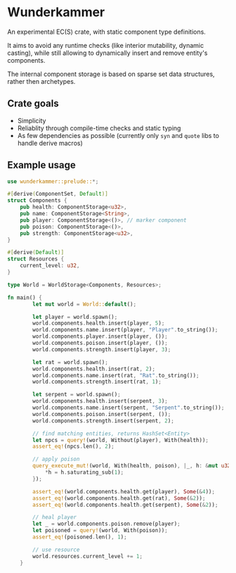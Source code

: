 # Wunderkammer

An experimental EC(S) crate, with static component type definitions.

It aims to avoid any runtime checks (like interior mutability, dynamic casting), while still allowing to dynamically insert and remove entity's components.

The internal component storage is based on sparse set data structures, rather then archetypes.

## Crate goals

- Simplicity
- Reliablity through compile-time checks and static typing
- As few dependencies as possible (currently only `syn` and `quote` libs to handle derive macros)

## Example usage

```rust
use wunderkammer::prelude::*;

#[derive(ComponentSet, Default)]
struct Components {
    pub health: ComponentStorage<u32>,
    pub name: ComponentStorage<String>,
    pub player: ComponentStorage<()>, // marker component
    pub poison: ComponentStorage<()>,
    pub strength: ComponentStorage<u32>,
}

#[derive(Default)]
struct Resources {
    current_level: u32,
}

type World = WorldStorage<Components, Resources>;

fn main() {
        let mut world = World::default();

        let player = world.spawn();
        world.components.health.insert(player, 5);
        world.components.name.insert(player, "Player".to_string());
        world.components.player.insert(player, ());
        world.components.poison.insert(player, ());
        world.components.strength.insert(player, 3);

        let rat = world.spawn();
        world.components.health.insert(rat, 2);
        world.components.name.insert(rat, "Rat".to_string());
        world.components.strength.insert(rat, 1);

        let serpent = world.spawn();
        world.components.health.insert(serpent, 3);
        world.components.name.insert(serpent, "Serpent".to_string());
        world.components.poison.insert(serpent, ());
        world.components.strength.insert(serpent, 2);

        // find matching entities, returns HashSet<Entity>
        let npcs = query!(world, Without(player), With(health));
        assert_eq!(npcs.len(), 2);

        // apply poison
        query_execute_mut!(world, With(health, poison), |_, h: &mut u32, _| {
            *h = h.saturating_sub(1);
        });

        assert_eq!(world.components.health.get(player), Some(&4));
        assert_eq!(world.components.health.get(rat), Some(&2));
        assert_eq!(world.components.health.get(serpent), Some(&2));

        // heal player
        let _ = world.components.poison.remove(player);
        let poisoned = query!(world, With(poison));
        assert_eq!(poisoned.len(), 1);

        // use resource
        world.resources.current_level += 1;
    }
```
